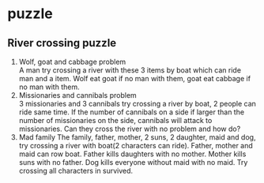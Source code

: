 # puzzle
## River crossing puzzle
1. Wolf, goat and cabbage problem  
    A man try crossing a river with these 3 items by boat which can ride man and a item. Wolf eat goat if no man with them, goat eat cabbage if no man with them.
2. Missionaries and cannibals problem  
    3 missionaries and 3 cannibals try crossing a river by boat, 2 people can ride same time.
    If the number of cannibals on a side if larger than the number of missionaries on the side, cannibals will attack to missionaries.
    Can they cross the river with no problem and how do?
3. Mad family
    The family, father, mother, 2 suns, 2 daughter, maid and dog, try crossing a river with boat(2 characters can ride). Father, mother and maid can row boat.
    Father kills daughters with no mother. Mother kills suns with no father.
    Dog kills everyone without maid with no maid.
    Try crossing all characters in survived.
